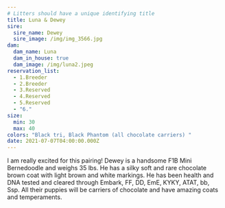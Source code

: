 ```yaml
---
# Litters should have a unique identifying title
title: Luna & Dewey
sire:
  sire_name: Dewey
  sire_image: /img/img_3566.jpg
dam:
  dam_name: Luna
  dam_in_house: true
  dam_image: /img/luna2.jpeg
reservation_list:
  - 1.Breeder
  - 2.Breeder
  - 3.Reserved
  - 4.Reserved
  - 5.Reserved
  - "6."
size:
  min: 30
  max: 40
colors: "Black tri, Black Phantom (all chocolate carriers) "
date: 2021-07-07T04:00:00.000Z
---
```

I am really excited for this pairing! Dewey is a handsome F1B Mini Bernedoodle and weighs 35 lbs. He has a silky soft and rare chocolate brown coat with light brown and white markings. He has been health and DNA tested and cleared through Embark, FF, DD, EmE, KYKY, ATAT, bb, Ssp. All their puppies will be carriers of chocolate and have amazing coats and temperaments.